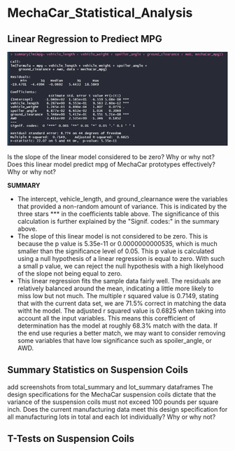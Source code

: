 # MechaCar_Statistical_Analysis

## Linear Regression to Prediect MPG
![regression_summary](/Challenge/Images/dev1_regression_sum.png)

Is the slope of the linear model considered to be zero? Why or why not?
Does this linear model predict mpg of MechaCar prototypes effectively? Why or why not?

**SUMMARY**
* The intercept, vehicle_length, and ground_clearnance were the variables that provided a non-random amount of variance. This is indicated by the three stars *** in the coefficients table above. The significance of this calculation is further explained by the "Signif. codes:" in the summary above.
* The slope of this linear model is not considered to be zero. This is because the p value is 5.35e-11 or 0.0000000000535, which is much smaller than the significance level of 0.05. This p value is calculated using a null hypothesis of a linear regression is equal to zero. With such a small p value, we can reject the null hypothesis with a high likelyhood of the slope not being equal to zero.
* This linear regression fits the sample data fairly well. The residuals are relatively balanced around the mean, indicating a little more likely to miss low but not much. The multiple r squared value is 0.7149, stating that with the current data set, we are 71.5% correct in matching the data witht he model. The adjusted r squared value is 0.6825 when taking into account all the input variables. This means this corefficient of determination has the model at roughly 68.3% match with the data. If the end use requries a better match, we may want to consider removing some variables that have low significance such as spoiler_angle, or AWD.  

## Summary Statistics on Suspension Coils
add screenshots from total_summary and lot_summary dataframes
The design specifications for the MechaCar suspension coils dictate that the variance of the suspension coils must not exceed 100 pounds per square inch. Does the current manufacturing data meet this design specification for all manufacturing lots in total and each lot individually? Why or why not?

## T-Tests on Suspension Coils
